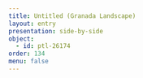 ```yaml
---
title: Untitled (Granada Landscape)
layout: entry
presentation: side-by-side
object:
  - id: ptl-26174
order: 134
menu: false
---
```








